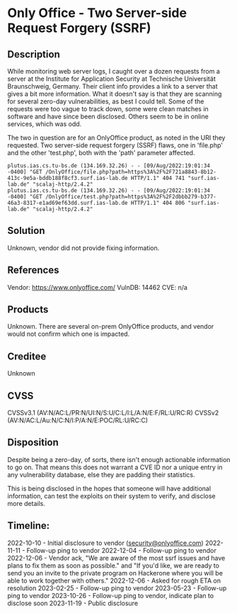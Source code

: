 # Only Office - Two Server-side Request Forgery (SSRF)

## Description
While monitoring web server logs, I caught over a dozen requests from a server at the Institute for Application Security at Technische Universität Braunschweig, Germany. Their client info provides a link to a server that gives a bit more information. What it doesn't say is that they are scanning for several zero-day vulnerabilities, as best I could tell. Some of the requests were too vague to track down, some were clean matches in software and have since been disclosed. Others seem to be in online services, which was odd.

The two in question are for an OnlyOffice product, as noted in the URI they requested. Two server-side request forgery (SSRF) flaws, one in 'file.php' and the other 'test.php', both with the 'path' parameter affected.
```
plutus.ias.cs.tu-bs.de (134.169.32.26) - - [09/Aug/2022:19:01:34 -0400] "GET /OnlyOffice/file.php?path=https%3A%2F%2F721a8843-8b12-413c-9e5a-bddb188f8cf3.surf.ias-lab.de HTTP/1.1" 404 741 "surf.ias-lab.de" "scalaj-http/2.4.2"
plutus.ias.cs.tu-bs.de (134.169.32.26) - - [09/Aug/2022:19:01:34 -0400] "GET /OnlyOffice/test.php?path=https%3A%2F%2F2dbbb279-b377-46a3-8317-e1ad69ef63dd.surf.ias-lab.de HTTP/1.1" 404 806 "surf.ias-lab.de" "scalaj-http/2.4.2"
```

## Solution
Unknown, vendor did not provide fixing information.

## References
Vendor: https://www.onlyoffice.com/
VulnDB: 14462 
CVE: n/a

## Products
Unknown. There are several on-prem OnlyOffice products, and vendor would not confirm which one is impacted.

## Creditee
Unknown

## CVSS
CVSSv3.1 (AV:N/AC:L/PR:N/UI:N/S:U/C:L/I:L/A:N/E:F/RL:U/RC:R)
CVSSv2 (AV:N/AC:L/Au:N/C:N/I:P/A:N/E:POC/RL:U/RC:C)

## Disposition
Despite being a zero-day, of sorts, there isn't enough actionable information to go on. That means this does not warrant a CVE ID nor a unique entry in any vulnerability database, else they are padding their statistics.

This is being disclosed in the hopes that someone will have additional information, can test the exploits on their system to verify, and disclose more details.

## Timeline:
2022-10-10 - Initial disclosure to vendor (security@onlyoffice.com)
2022-11-11 - Follow-up ping to vendor
2022-12-04 - Follow-up ping to vendor
2022-12-06 - Vendor ack, "We are aware of the most ssrf issues and have plans to fix them as soon as possible." and "If you'd like, we are ready to send you an invite to the private program on Hackerone where you will be able to work together with others."
2022-12-06 - Asked for rough ETA on resolution
2023-02-25 - Follow-up ping to vendor
2023-05-23 - Follow-up ping to vendor
2023-10-26 - Follow-up ping to vendor, indicate plan to disclose soon
2023-11-19 - Public disclosure
